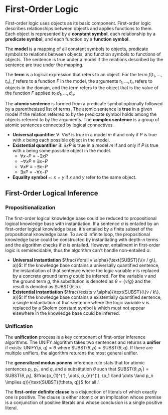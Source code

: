 # First-Order Logic

First-order logic uses objects as its basic component. First-order logic describes relationships between objects and applies functions to them. Each object is represented by a **constant symbol**, each relationship by a **predicate symbol**, and each function by a **function symbol**.

The **model** is a mapping of all constant symbols to objects, predicate symbols to relations between objects, and function symbols to functions of objects. The sentence is true under a model if the relations described by the sentence are true under the mapping.

The **term** is a logical expression that refers to an object. For the term $f(t_1, \dots, t_n)$, $f$ refers to a function $F$ in the model, the arguments $t_1, \dots, t_n$ refers to objects in the domain, and the term refers to the object that is the value of the function $F$ applied to $d_1, \dots, d_n$.

The **atomic sentence** is formed from a predicate symbol optionally followed by a parenthesized list of terms. The atomic sentence is **true** in a given model if the relation referred to by the predicate symbol holds among the objects referred to by the arguments. The **complex sentence** is a group of atomic sentences connected by logical connectives.

- **Universal quantifier** $\forall$: $\forall x P$ is true in a model $m$ if and only if $P$ is true with $x$ being each possible object in the model.
- **Existential quantifier** $\exists$: $\exists x P$ is true in a model $m$ if and only if $P$ is true with $x$ being some possible object in the model.
  - $\forall x \lnot P \equiv \lnot \exists x P$
  - $\lnot \forall x P \equiv \exists x \lnot P$
  - $\forall x P \equiv \lnot \exists x \lnot P$
  - $\exists x P \equiv \lnot \forall x \lnot P$
- **Equality symbol** $=$: $x = y$ if $x$ and $y$ refer to the same object.

## First-Order Logical Inference

### Propositionalization

The first-order logical knowledge base could be reduced to propositional logical knowledge base with instantiation. If a sentence $\alpha$ is entailed by an first-order logical knowledge base, it's entailed by a finite subset of the propositional knowledge base. To avoid infinite loop, the propositional knowledge base could be constructed by instantiating with depth-$n$ terms and the algorithm checks if $\alpha$ is entailed. However, entailment in first-order logic is semidecidable, thus the algorithm can't handle non-entailed $\alpha$.

- **Universal instantiation** $\frac{\forall v \alpha}{\text{SUBST}(\{v / g\}, a)}$: If the knowledge base contains a universally quantified sentence, the instantiation of that sentence where the logic variable $v$ is replaced by a concrete ground term $g$ could be inferred. For the variable $v$ and the ground term $g$, the substitution is denoted as $\theta = \{v / g\}$ and the result is denoted as $\text{SUBST}(\theta, \alpha)$.
- **Existential instantiation** $\frac{\exists v \alpha}{\text{SUBST}(\{v / k\}, a)}$: If the knowledge base contains a existentially quantified sentence, a single instantiation of that sentence where the logic variable $v$ is replaced by a Skolem constant symbol $k$ which must not appear elsewhere in the knowledge base could be inferred.

### Unification

The **unification** process is a key component of first-order inference algorithms. The $\text{UNIFY}$ algorithm takes two sentences and returns a **unifier** if exists: $\text{UNIFY}(p, q) = \theta$ where $\text{SUBST}(\theta, p) = \text{SUBST}(\theta, q)$. If there are multiple unifiers, the algorithm returens the most general unifier.

The **generalized modus ponens** inference rule stats that for atomic sentences $p_{i}$, $p_{i}^{'}$, and $q$, and a substitution $\theta$ such that $\text{SUBST}(\theta, p_{i}^{'}) = \text{SUBST}(\theta, p_{i})$, $\frac{p_{1}^{'}, \dots, p_{n}^{'}, (p_1 \land \dots \land p_n \implies q)}{\text{SUBST}(\theta, q)}$ for all $i$.

The **first-order definite clause** is a disjunction of literals of which exactly one is positive. The clause is either atomic or an implication whose premise is a conjunction of positive literals and whose conclusion is a single positive literal.
